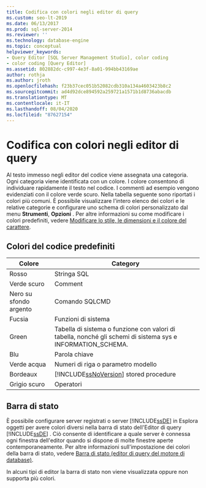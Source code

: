 ```yaml
---
title: Codifica con colori negli editor di query
ms.custom: seo-lt-2019
ms.date: 06/13/2017
ms.prod: sql-server-2014
ms.reviewer: ''
ms.technology: database-engine
ms.topic: conceptual
helpviewer_keywords:
- Query Editor [SQL Server Management Studio], color coding
- color coding [Query Editor]
ms.assetid: 802882dc-c997-4e3f-8a01-994bb43169ae
author: rothja
ms.author: jroth
ms.openlocfilehash: f23b37cec051b52082cdb310a134a4603423b8c2
ms.sourcegitcommit: ad4d92dce894592a259721a1571b1d8736abacdb
ms.translationtype: MT
ms.contentlocale: it-IT
ms.lasthandoff: 08/04/2020
ms.locfileid: "87627154"
---
```

# <a name="color-coding-in-query-editors"></a>Codifica con colori negli editor di query
  Al testo immesso negli editor del codice viene assegnata una categoria. Ogni categoria viene identificata con un colore. I colore consentono di individuare rapidamente il testo nel codice. I commenti ad esempio vengono evidenziati con il colore verde scuro. Nella tabella seguente sono riportati i colori più comuni. È possibile visualizzare l'intero elenco dei colori e le relative categorie e configurare uno schema di colori personalizzato dal menu **Strumenti**, **Opzioni** . Per altre informazioni su come modificare i colori predefiniti, vedere [Modificare lo stile, le dimensioni e il colore del carattere](change-font-color-size-and-style.md).  
  
## <a name="default-code-colors"></a>Colori del codice predefiniti  
  
|Colore|Category|  
|-----------|--------------|  
|Rosso|Stringa SQL|  
|Verde scuro|Comment|  
|Nero su sfondo argento|Comando SQLCMD|  
|Fucsia|Funzioni di sistema|  
|Green|Tabella di sistema o funzione con valori di tabella, nonché gli schemi di sistema sys e INFORMATION_SCHEMA.|  
|Blu|Parola chiave|  
|Verde acqua|Numeri di riga o parametro modello|  
|Bordeaux|[!INCLUDE[ssNoVersion](../../includes/ssnoversion-md.md)] stored procedure|  
|Grigio scuro|Operatori|  
  
## <a name="status-bar"></a>Barra di stato  
 È possibile configurare server registrati o server [!INCLUDE[ssDE](../../includes/ssde-md.md)] in Esplora oggetti per avere colori diversi nella barra di stato dell'Editor di query [!INCLUDE[ssDE](../../includes/ssde-md.md)] . Ciò consente di identificare a quale server è connessa ogni finestra dell'editor quando si dispone di molte finestre aperte contemporaneamente. Per altre informazioni sull'impostazione dei colori della barra di stato, vedere [Barra di stato &#40;editor di query del motore di database&#41;](status-bar-database-engine-query-editor.md).  
  
 In alcuni tipi di editor la barra di stato non viene visualizzata oppure non supporta più colori.  
  
  
